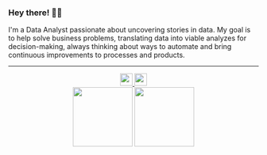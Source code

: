 ### Hey there! 👋🏽

I'm a Data Analyst passionate about uncovering stories in data. My goal is to help solve business problems, translating data into viable analyzes for decision-making, always thinking about ways to automate and bring continuous improvements to processes and products.

---

<div align="center">
    <a href="https://www.linkedin.com/in/ceciliasilvads/" target="_blank">
        <img height="25em" src="https://img.shields.io/badge/-LinkedIn-beabfd?style=for-the-badge" target="_blank">
    </a>
    <a href="https://cecilia-silva.vercel.app/" target="_blank">
        <img height="25em" src="https://img.shields.io/badge/-Portfolio-beabfd?style=for-the-badge" target="_blank">
    </a> 
</div>

<div align="center">
  <img height="120em" src="https://github-readme-stats.vercel.app/api?username=ceciliasilvads&theme=tokyonight&show_icons=true&bg_color=2F2F3E&title_color=d18aff&text_color=fff&icon_color=&d18aff&include_all_commits=true&count_private=true&hide_border=true"/>
  <img height="120em" src="https://github-readme-stats.vercel.app/api/top-langs/?username=ceciliasilvads&theme=tokyonight&langs_count=7&bg_color=2F2F3E&title_color=d18aff&text_color=fff&icon_color=BE90F2&layout=compact&hide_border=true"/>
</div>
